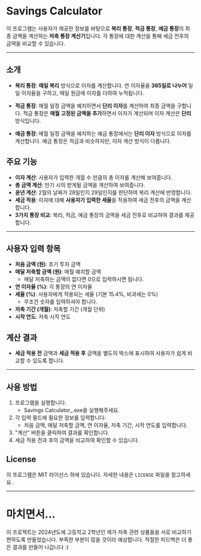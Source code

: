 # Savings Calculator

이 프로그램는 사용자가 제공한 정보를 바탕으로 **복리 통장**, **적금 통장**, **예금 통장**의 최종 금액을 계산하는 **저축 통장 계산기**입니다. 각 통장에 대한 계산을 통해 세금 전후의 금액을 비교할 수 있습니다.


---


## 소개

- **복리 통장**: **매일 복리** 방식으로 이자를 계산합니다. 연 이자율을 **365일로 나누어** 일일 이자율을 구하고, 매일 원금에 이자를 더하여 누적됩니다.

- **적금 통장**: 매월 일정 금액을 예치하면서 **단리 이자**를 계산하여 최종 금액을 구합니다. 적금 통장은 **매월 고정된 금액을 추가**하면서 이자가 계산되며 이자 계산은 **단리** 방식입니다.

- **예금 통장**: 매월 일정 금액을 예치하는 예금 통장에서는 **단리 이자** 방식으로 이자를 계산합니다. 예금 통장은 적금과 비슷하지만, 이자 계산 방식이 다릅니다.


## 주요 기능

- **이자 계산**: 사용자가 입력한 개월 수 만큼의 총 이자를 계산해 보여줍니다.
- **총 금액 계산**: 만기 시의 받게될 금액을 계산하여 보여줍니다.
- **윤년 계산**: 2월의 날짜가 28일인지 29일인지를 판단하여 복리 계산에 반영합니다.
- **세금 적용**: 이자에 대해 **사용자가 입력한 세율**을 적용하여 세금 전후의 금액을 계산합니다.
- **3가지 통장 비교**: 복리, 적금, 예금 통장의 금액을 세금 전후로 비교하여 결과를 제공합니다.


---


## 사용자 입력 항목

- **처음 금액 (원)**: 초기 투자 금액
- **매달 저축할 금액 (원)**: 매월 예치할 금액
     - 매달 저축하는 금액이 없다면 0으로 입력하시면 됩니다.
- **연 이자율 (%)**: 각 통장의 연 이자율
- **세율 (%)**: 사용자에게 적용되는 세율 (기본 15.4%, 비과세는 0%)
     - 무조건 숫자를 입력하셔야 합니다.
- **저축 기간 (개월)**: 저축할 기간 (개월 단위)
- **시작 연도**: 저축 시작 연도


## 계산 결과

- **세금 적용 전** 금액과 **세금 적용 후** 금액을 별도의 박스에 표시하여 사용자가 쉽게 비교할 수 있도록 합니다.


---


## 사용 방법

1. 프로그램을 실행합니다.
   - Savings Calculator_.exe을 실행해주세요.
2. 각 입력 필드에 필요한 정보를 입력합니다:
   - 처음 금액, 매달 저축할 금액, 연 이자율, 저축 기간, 시작 연도를 입력합니다.
3. "계산" 버튼을 클릭하여 결과를 확인합니다.
4. 세금 적용 전과 후의 금액을 비교하여 확인할 수 있습니다.


## License

이 프로그램은 MIT 라이선스 하에 있습니다. 자세한 내용은 `LICENSE` 파일을 참고하세요.


---


# 마치면서...

이 프로젝트는 2024년도에 고등학교 2학년인 제가 저축 관련 상품들을 서로 비교하기 편하도록 만들었습니다. 부족한 부분이 많을 것이라 예상합니다. 적절한 피드백은 더 좋은 결과를 만들어 나갑니다 :)
